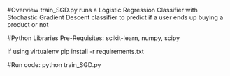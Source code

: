 #Overview
train_SGD.py runs a Logistic Regression Classifier with Stochastic Gradient Descent classifier to predict if a user ends up buying a product or not

#Python Libraries Pre-Requisites:
scikit-learn, numpy, scipy

If using virtualenv
pip install -r requirements.txt

#Run code:
python train_SGD.py
